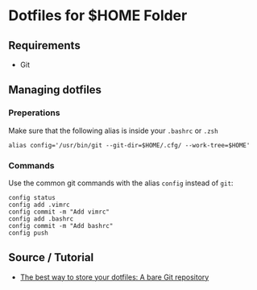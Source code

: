 # Dotfiles for $HOME Folder

## Requirements

-   Git

## Managing dotfiles

### Preperations

Make sure that the following alias is inside your `.bashrc` or `.zsh`

```shell
alias config='/usr/bin/git --git-dir=$HOME/.cfg/ --work-tree=$HOME'
```

### Commands

Use the common git commands with the alias `config` instead of `git`:

```shell
config status
config add .vimrc
config commit -m "Add vimrc"
config add .bashrc
config commit -m "Add bashrc"
config push
```

## Source / Tutorial

-   [The best way to store your dotfiles: A bare Git repository](https://www.atlassian.com/git/tutorials/dotfiles)
